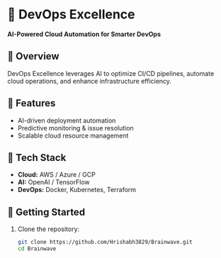 
# 🚀 DevOps Excellence  

**AI-Powered Cloud Automation for Smarter DevOps**  

## 🔹 Overview  
DevOps Excellence leverages AI to optimize CI/CD pipelines, automate cloud operations, and enhance infrastructure efficiency.  

## 🔹 Features  
- AI-driven deployment automation  
- Predictive monitoring & issue resolution  
- Scalable cloud resource management  

## 🔹 Tech Stack  
- **Cloud:** AWS / Azure / GCP  
- **AI:** OpenAI / TensorFlow  
- **DevOps:** Docker, Kubernetes, Terraform  

## 🔹 Getting Started  
1. Clone the repository:  
   ```bash
   git clone https://github.com/Hrishabh3829/Brainwave.git
   cd Brainwave
   
